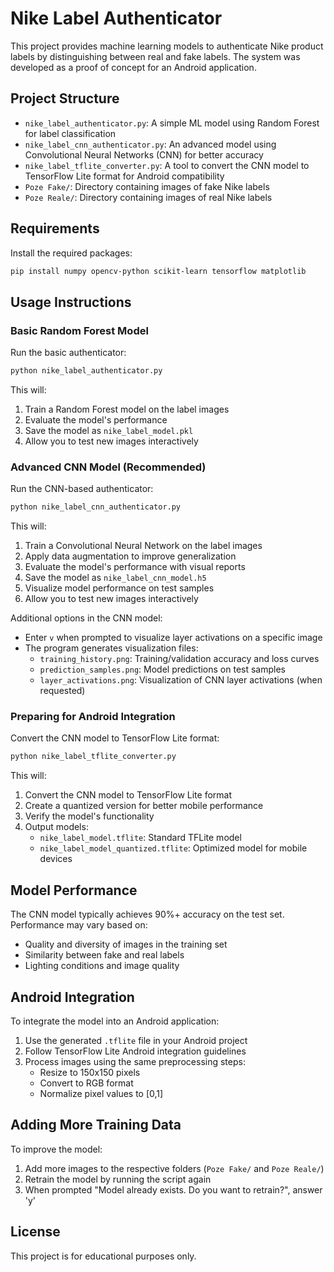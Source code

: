 # Nike Label Authenticator

This project provides machine learning models to authenticate Nike product labels by distinguishing between real and fake labels. The system was developed as a proof of concept for an Android application.

## Project Structure

- `nike_label_authenticator.py`: A simple ML model using Random Forest for label classification
- `nike_label_cnn_authenticator.py`: An advanced model using Convolutional Neural Networks (CNN) for better accuracy
- `nike_label_tflite_converter.py`: A tool to convert the CNN model to TensorFlow Lite format for Android compatibility
- `Poze Fake/`: Directory containing images of fake Nike labels
- `Poze Reale/`: Directory containing images of real Nike labels

## Requirements

Install the required packages:

```bash
pip install numpy opencv-python scikit-learn tensorflow matplotlib
```

## Usage Instructions

### Basic Random Forest Model

Run the basic authenticator:

```bash
python nike_label_authenticator.py
```

This will:
1. Train a Random Forest model on the label images
2. Evaluate the model's performance
3. Save the model as `nike_label_model.pkl`
4. Allow you to test new images interactively

### Advanced CNN Model (Recommended)

Run the CNN-based authenticator:

```bash
python nike_label_cnn_authenticator.py
```

This will:
1. Train a Convolutional Neural Network on the label images
2. Apply data augmentation to improve generalization
3. Evaluate the model's performance with visual reports
4. Save the model as `nike_label_cnn_model.h5`
5. Visualize model performance on test samples
6. Allow you to test new images interactively

Additional options in the CNN model:
- Enter `v` when prompted to visualize layer activations on a specific image
- The program generates visualization files:
  - `training_history.png`: Training/validation accuracy and loss curves
  - `prediction_samples.png`: Model predictions on test samples
  - `layer_activations.png`: Visualization of CNN layer activations (when requested)

### Preparing for Android Integration

Convert the CNN model to TensorFlow Lite format:

```bash
python nike_label_tflite_converter.py
```

This will:
1. Convert the CNN model to TensorFlow Lite format
2. Create a quantized version for better mobile performance
3. Verify the model's functionality
4. Output models:
   - `nike_label_model.tflite`: Standard TFLite model
   - `nike_label_model_quantized.tflite`: Optimized model for mobile devices

## Model Performance

The CNN model typically achieves 90%+ accuracy on the test set. Performance may vary based on:
- Quality and diversity of images in the training set
- Similarity between fake and real labels
- Lighting conditions and image quality

## Android Integration

To integrate the model into an Android application:
1. Use the generated `.tflite` file in your Android project
2. Follow TensorFlow Lite Android integration guidelines
3. Process images using the same preprocessing steps:
   - Resize to 150x150 pixels
   - Convert to RGB format
   - Normalize pixel values to [0,1]

## Adding More Training Data

To improve the model:
1. Add more images to the respective folders (`Poze Fake/` and `Poze Reale/`)
2. Retrain the model by running the script again
3. When prompted "Model already exists. Do you want to retrain?", answer 'y'

## License

This project is for educational purposes only. 